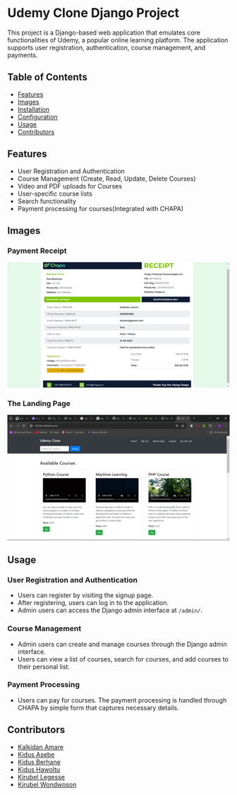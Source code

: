 # Udemy Clone Django Project

This project is a Django-based web application that emulates core functionalities of Udemy, a popular online learning platform. The application supports user registration, authentication, course management, and payments.

## Table of Contents

- [Features](#features)
- [Images](#images)
- [Installation](#installation)
- [Configuration](#configuration)
- [Usage](#usage)
- [Contributors](#contributors)

## Features

- User Registration and Authentication
- Course Management (Create, Read, Update, Delete Courses)
- Video and PDF uploads for Courses
- User-specific course lists
- Search functionality
- Payment processing for courses(Integrated with CHAPA)

## Images

### Payment Receipt
![Payment Receipt](images/chapa.png)

### The Landing Page
![Landing Page](images/landing.png)

## Usage

### User Registration and Authentication

- Users can register by visiting the signup page.
- After registering, users can log in to the application.
- Admin users can access the Django admin interface at `/admin/`.

### Course Management

- Admin users can create and manage courses through the Django admin interface.
- Users can view a list of courses, search for courses, and add courses to their personal list.

### Payment Processing

- Users can pay for courses. The payment processing is handled through CHAPA by simple form that captures necessary details.

## Contributors

- [Kalkidan Amare](https://github.com/Kalkidan-Amare)
- [Kidus Asebe](https://github.com/Kad-19)
- [Kidus Berhane](https://github.com/Kidusbk)
- [Kidus Hawoltu](https://github.com/KidusHawoltu)
- [Kirubel Legesse](https://github.com/Proffesorgreen)
- [Kirubel Wondwoson](https://github.com/Kirubel-wondwoson)
